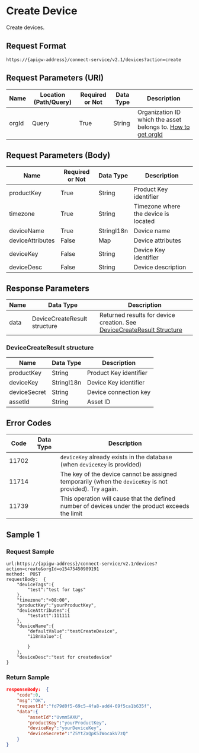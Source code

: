 # Create Device



Create devices.

## Request Format

```
https://{apigw-address}/connect-service/v2.1/devices?action=create
```

## Request Parameters (URI)

| Name | Location (Path/Query) | Required or Not | Data Type | Description |
|---------------|------------------|----------|-----------|--------------|
| orgId         | Query            | True     | String    | Organization ID which the asset belongs to. [How to get orgId](/docs/api/en/latest/api_faqs#how-to-get-organization-id-orgid-orgid)                |


## Request Parameters (Body)

| Name | Required or Not | Data Type | Description |
|----------------|---------------|--------------------------|---|
|productKey    | True          | String       | Product Key identifier     |
|timezone | True          | String         | Timezone where the device is located     |
| deviceName | True          | StringI18n | Device name         |
| deviceAttributes | False         | Map       | Device attributes         |
| deviceKey   | False         | String    | Device Key identifier         |
| deviceDesc  | False         | String    | Device description     |




## Response Parameters

| Name | Data Type | Description |
|-------------|-------------------|-----------------------------|
| data |    DeviceCreateResult structure        | Returned results for device creation. See [DeviceCreateResult Structure](/docs/api/en/latest/connect/create_device.html#id3) |


### DeviceCreateResult structure

| Name | Data Type | Description |
|------------------|-----------------------|----------------------------|
| productKey       | String                            | Product Key identifier                                                               |
| deviceKey       | StringI18n                        | Device Key identifier                                                                  |
| deviceSecret     | String                            | Device connection key                                                             |
| assetId  | String         |Asset ID|


## Error Codes

| Code| Data Type | Description |
|-----------|----------------|----------------------|
| 11702 |                | `deviceKey` already exists in the database (when `deviceKey` is provided)        |
| 11714 |                | The key of the device cannot be assigned temporarily (when the `deviceKey` is not provided). Try again. |
| 11739 |                | This operation will cause that the defined number of devices under the product exceeds the limit |




## Sample 1

### Request Sample

```
url:https://{apigw-address}/connect-service/v2.1/devices?action=create&orgId=o15475450989191
method:  POST
requestBody:  {
    "deviceTags":{
        "test":"test for tags"
    },
    "timezone":"+08:00",
    "productKey":"yourProductKey",
    "deviceAttributes":{
        "testatt":111111
    },
    "deviceName":{
        "defaultValue":"testCreateDevice",
        "i18nValue":{

        }
    },
    "deviceDesc":"test for createdevice"
}
```

### Return Sample

```json
responseBody:  {
    "code":0,
    "msg":"OK",
    "requestId":"fd79d0f5-69c5-4fa8-add4-69f5ca1b635f",
    "data":{
        "assetId":"Uvmm5AXU",
        "productKey":"yourProductKey",
        "deviceKey":"yourDeviceKey",
        "deviceSecrete":"Z5YtZaQpK5IWocakV7zQ"
    }
}
```


